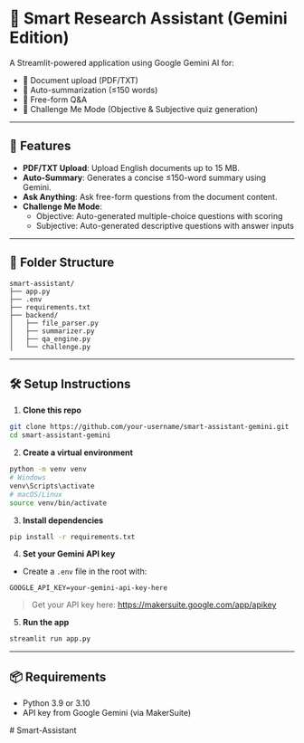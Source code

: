 # 🧠 Smart Research Assistant (Gemini Edition)

A Streamlit-powered application using Google Gemini AI for:
- 📄 Document upload (PDF/TXT)
- 🧠 Auto-summarization (≤150 words)
- 💬 Free-form Q&A
- 🎯 Challenge Me Mode (Objective & Subjective quiz generation)

---

## 🚀 Features

- **PDF/TXT Upload**: Upload English documents up to 15 MB.
- **Auto-Summary**: Generates a concise ≤150-word summary using Gemini.
- **Ask Anything**: Ask free-form questions from the document content.
- **Challenge Me Mode**:
  - Objective: Auto-generated multiple-choice questions with scoring
  - Subjective: Auto-generated descriptive questions with answer inputs

---

## 📁 Folder Structure

```
smart-assistant/
├── app.py
├── .env
├── requirements.txt
├── backend/
│   ├── file_parser.py
│   ├── summarizer.py
│   ├── qa_engine.py
│   └── challenge.py
```

---

## 🛠️ Setup Instructions

1. **Clone this repo**
```bash
git clone https://github.com/your-username/smart-assistant-gemini.git
cd smart-assistant-gemini
```

2. **Create a virtual environment**
```bash
python -m venv venv
# Windows
venv\Scripts\activate
# macOS/Linux
source venv/bin/activate
```

3. **Install dependencies**
```bash
pip install -r requirements.txt
```

4. **Set your Gemini API key**
- Create a `.env` file in the root with:
```
GOOGLE_API_KEY=your-gemini-api-key-here
```

> Get your API key here: https://makersuite.google.com/app/apikey

5. **Run the app**
```bash
streamlit run app.py
```

---

## 📦 Requirements

- Python 3.9 or 3.10
- API key from Google Gemini (via MakerSuite)

#   S m a r t - A s s i s t a n t  
 